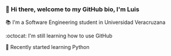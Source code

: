 ### 👋 Hi there, welcome to my GitHub bio, I'm Luis
:books: I'm a Software Engineering student in Universidad Veracruzana

:octocat: I'm still learning how to use GitHub

:snake: Recently started learning Python

<!--
**luis-cv/luis-cv** is a ✨ _special_ ✨ repository because its `README.md` (this file) appears on your GitHub profile.

Here are some ideas to get you started:

- 🔭 I’m currently working on ...
- 🌱 I’m currently learning ...
- 👯 I’m looking to collaborate on ...
- 🤔 I’m looking for help with ...
- 💬 Ask me about ...
- 📫 How to reach me: ...
- 😄 Pronouns: ...
- ⚡ Fun fact: ...

-->
